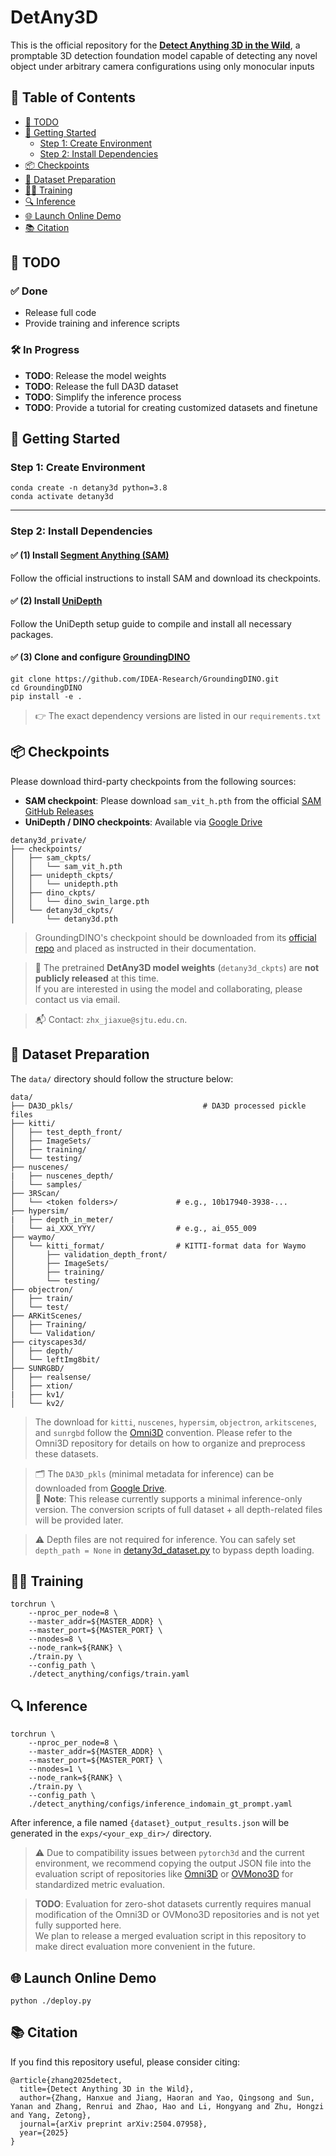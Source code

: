 # DetAny3D

This is the official repository for the **[Detect Anything 3D in the Wild](https://arxiv.org/abs/2504.07958)**, a promptable 3D detection foundation model capable of detecting any novel object under arbitrary camera configurations using only monocular inputs


<!-- ## 🖼️ Demo Results

Below are example visualizations of DetAny3D predictions:

<p align="center">
  <img src="assets/demo1.jpg" alt="Demo 1" width="400"/>
  <img src="assets/demo2.jpg" alt="Demo 2" width="400"/>
</p>

<p align="center">
  <img src="assets/demo3.jpg" alt="Demo 3" width="400"/>
  <img src="assets/demo4.jpg" alt="Demo 4" width="400"/>
</p> -->

## 📖 Table of Contents

- [📌 TODO](#-todo)
- [🚀 Getting Started](#-getting-started)
  - [Step 1: Create Environment](#step-1-create-environment)
  - [Step 2: Install Dependencies](#step-2-install-dependencies)
- [📦 Checkpoints](#-checkpoints)
- [📁 Dataset Preparation](#-dataset-preparation)
- [🏋️‍♂️ Training](#️-training)
- [🔍 Inference](#-inference)
- [🌐 Launch Online Demo](#-launch-online-demo)
- [📚 Citation](#-citation)


## 📌 TODO

### ✅ Done
- Release full code
- Provide training and inference scripts

### 🛠️ In Progress
- **TODO**: Release the model weights
- **TODO**: Release the full DA3D dataset
- **TODO**: Simplify the inference process
- **TODO**: Provide a tutorial for creating customized datasets and finetune


## 🚀 Getting Started

### Step 1: Create Environment

```
conda create -n detany3d python=3.8
conda activate detany3d
```

---

### Step 2: Install Dependencies

#### ✅ (1) Install [Segment Anything (SAM)](https://github.com/facebookresearch/segment-anything)

Follow the official instructions to install SAM and download its checkpoints.

#### ✅ (2) Install [UniDepth](https://github.com/lpiccinelli-eth/UniDepth)

Follow the UniDepth setup guide to compile and install all necessary packages.

#### ✅ (3) Clone and configure [GroundingDINO](https://github.com/IDEA-Research/GroundingDINO)

```
git clone https://github.com/IDEA-Research/GroundingDINO.git
cd GroundingDINO
pip install -e .
```

> 👉 The exact dependency versions are listed in our `requirements.txt`


## 📦 Checkpoints

Please download third-party checkpoints from the following sources:

- **SAM checkpoint**: Please download `sam_vit_h.pth` from the official [SAM GitHub Releases](https://github.com/facebookresearch/segment-anything)
- **UniDepth / DINO checkpoints**: Available via [Google Drive](https://drive.google.com/drive/folders/17AOq5i1pCTxYzyqb1zbVevPy5jAXdNho?usp=drive_link)

```
detany3d_private/
├── checkpoints/
│   ├── sam_ckpts/
│   │   └── sam_vit_h.pth
│   ├── unidepth_ckpts/
│   │   └── unidepth.pth
│   ├── dino_ckpts/
│   │   └── dino_swin_large.pth
│   └── detany3d_ckpts/
│       └── detany3d.pth
```

> GroundingDINO's checkpoint should be downloaded from its [official repo](https://github.com/IDEA-Research/GroundingDINO) and placed as instructed in their documentation.

> 📩 The pretrained **DetAny3D model weights** (`detany3d_ckpts`) are **not publicly released** at this time.  
If you are interested in using the model and collaborating, please contact us via email.

> 📬 Contact: `zhx_jiaxue@sjtu.edu.cn`.



## 📁 Dataset Preparation

The `data/` directory should follow the structure below:

```
data/
├── DA3D_pkls/                             # DA3D processed pickle files 
├── kitti/
│   ├── test_depth_front/
│   ├── ImageSets/
│   ├── training/
│   └── testing/
├── nuscenes/
|   ├── nuscenes_depth/
│   └── samples/
├── 3RScan/
│   └── <token folders>/             # e.g., 10b17940-3938-...
├── hypersim/
|   ├── depth_in_meter/
│   └── ai_XXX_YYY/                  # e.g., ai_055_009
├── waymo/
│   └── kitti_format/                # KITTI-format data for Waymo
│       ├── validation_depth_front/
│       ├── ImageSets/
│       ├── training/
│       └── testing/
├── objectron/
│   ├── train/
│   └── test/
├── ARKitScenes/
│   ├── Training/
│   └── Validation/
├── cityscapes3d/
│   ├── depth/
│   └── leftImg8bit/
├── SUNRGBD/
│   ├── realsense/
│   ├── xtion/
|   ├── kv1/
│   └── kv2/
```

> The download for `kitti`, `nuscenes`, `hypersim`, `objectron`, `arkitscenes`, and `sunrgbd` follow the [Omni3D](https://github.com/facebookresearch/omni3d) convention. Please refer to the Omni3D repository for details on how to organize and preprocess these datasets.

> 🗂️ The `DA3D_pkls` (minimal metadata for inference) can be downloaded from [Google Drive](https://drive.google.com/drive/folders/17AOq5i1pCTxYzyqb1zbVevPy5jAXdNho?usp=drive_link).  
> 🧩 **Note**: This release currently supports a minimal inference-only version. The conversion scripts of full dataset + all depth-related files will be provided later.

> ⚠️ Depth files are not required for inference. You can safely set `depth_path = None` in [detany3d_dataset.py](./detect_anything/datasets/detany3d_dataset.py) to bypass depth loading.  



## 🏋️‍♂️ Training

```
torchrun \
    --nproc_per_node=8 \
    --master_addr=${MASTER_ADDR} \
    --master_port=${MASTER_PORT} \
    --nnodes=8 \
    --node_rank=${RANK} \
    ./train.py \
    --config_path \
    ./detect_anything/configs/train.yaml
```


## 🔍 Inference

```
torchrun \
    --nproc_per_node=8 \
    --master_addr=${MASTER_ADDR} \
    --master_port=${MASTER_PORT} \
    --nnodes=1 \
    --node_rank=${RANK} \
    ./train.py \
    --config_path \
    ./detect_anything/configs/inference_indomain_gt_prompt.yaml
```


After inference, a file named `{dataset}_output_results.json` will be generated in the `exps/<your_exp_dir>/` directory.

> ⚠️ Due to compatibility issues between `pytorch3d` and the current environment, we recommend copying the output JSON file into the evaluation script of repositories like [Omni3D](https://github.com/facebookresearch/omni3d) or [OVMono3D](https://github.com/UVA-Computer-Vision-Lab/ovmono3d) for standardized metric evaluation.

> **TODO**: Evaluation for zero-shot datasets currently requires manual modification of the Omni3D or OVMono3D repositories and is not yet fully supported here.   
We plan to release a merged evaluation script in this repository to make direct evaluation more convenient in the future.



## 🌐 Launch Online Demo

```
python ./deploy.py
```


## 📚 Citation

If you find this repository useful, please consider citing:

```
@article{zhang2025detect,
  title={Detect Anything 3D in the Wild},
  author={Zhang, Hanxue and Jiang, Haoran and Yao, Qingsong and Sun, Yanan and Zhang, Renrui and Zhao, Hao and Li, Hongyang and Zhu, Hongzi and Yang, Zetong},
  journal={arXiv preprint arXiv:2504.07958},
  year={2025}
}
```
